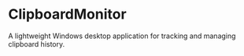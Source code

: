 # ClipboardMonitor
A lightweight Windows desktop application for tracking and managing clipboard history.
